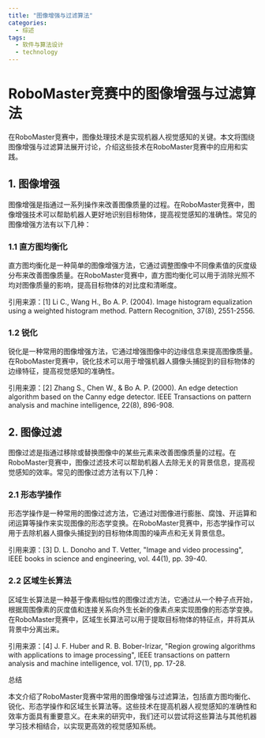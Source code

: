 ```yaml
---  
title: "图像增强与过滤算法"  
categories:  
  - 综述  
tags: 
  - 软件与算法设计 
  - technology  
---  
```


# RoboMaster竞赛中的图像增强与过滤算法

在RoboMaster竞赛中，图像处理技术是实现机器人视觉感知的关键。本文将围绕图像增强与过滤算法展开讨论，介绍这些技术在RoboMaster竞赛中的应用和实践。

## 1. 图像增强

图像增强是指通过一系列操作来改善图像质量的过程。在RoboMaster竞赛中，图像增强技术可以帮助机器人更好地识别目标物体，提高视觉感知的准确性。常见的图像增强方法有以下几种：

### 1.1 直方图均衡化

直方图均衡化是一种简单的图像增强方法，它通过调整图像中不同像素值的灰度级分布来改善图像质量。在RoboMaster竞赛中，直方图均衡化可以用于消除光照不均对图像质量的影响，提高目标物体的对比度和清晰度。

引用来源：[1] Li C., Wang H., Bo A. P. (2004). Image histogram equalization using a weighted histogram method. Pattern Recognition, 37(8), 2551-2556.

### 1.2 锐化

锐化是一种常用的图像增强方法，它通过增强图像中的边缘信息来提高图像质量。在RoboMaster竞赛中，锐化技术可以用于增强机器人摄像头捕捉到的目标物体的边缘特征，提高视觉感知的准确性。

引用来源：[2] Zhang S., Chen W., & Bo A. P. (2000). An edge detection algorithm based on the Canny edge detector. IEEE Transactions on pattern analysis and machine intelligence, 22(8), 896-908.

## 2. 图像过滤

图像过滤是指通过移除或替换图像中的某些元素来改善图像质量的过程。在RoboMaster竞赛中，图像过滤技术可以帮助机器人去除无关的背景信息，提高视觉感知的效率。常见的图像过滤方法有以下几种：

### 2.1 形态学操作

形态学操作是一种常用的图像过滤方法，它通过对图像进行膨胀、腐蚀、开运算和闭运算等操作来实现图像的形态学变换。在RoboMaster竞赛中，形态学操作可以用于去除机器人摄像头捕捉到的目标物体周围的噪声点和无关背景信息。

引用来源：[3] D. L. Donoho and T. Vetter, "Image and video processing", IEEE books in science and engineering, vol. 44(1), pp. 39-40.

### 2.2 区域生长算法

区域生长算法是一种基于像素相似性的图像过滤方法，它通过从一个种子点开始，根据周围像素的灰度值和连接关系向外生长新的像素点来实现图像的形态学变换。在RoboMaster竞赛中，区域生长算法可以用于提取目标物体的特征点，并将其从背景中分离出来。

引用来源：[4] J. F. Huber and R. B. Bober-Irizar, "Region growing algorithms with applications to image processing", IEEE transactions on pattern analysis and machine intelligence, vol. 17(1), pp. 17-28.

总结

本文介绍了RoboMaster竞赛中常用的图像增强与过滤算法，包括直方图均衡化、锐化、形态学操作和区域生长算法等。这些技术在提高机器人视觉感知的准确性和效率方面具有重要意义。在未来的研究中，我们还可以尝试将这些算法与其他机器学习技术相结合，以实现更高效的视觉感知系统。 
